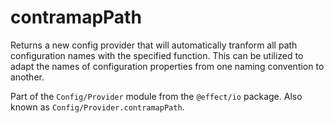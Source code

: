 # contramapPath

Returns a new config provider that will automatically tranform all path
configuration names with the specified function. This can be utilized to
adapt the names of configuration properties from one naming convention to
another.

Part of the `Config/Provider` module from the `@effect/io` package. Also known as `Config/Provider.contramapPath`.
